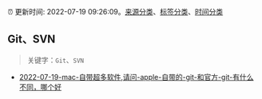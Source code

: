 :alarm_clock: 更新时间: 2022-07-19 09:26:09。[来源分类](../README.md)、[标签分类](../TAGS.md)、[时间分类](../TIMELINE.md)

## Git、SVN


> 关键字：`Git`、`SVN`



- [2022-07-19-mac-自带超多软件,请问-apple-自带的-git-和官方-git-有什么不同，哪个好](https://www.v2ex.com/t/867302) 